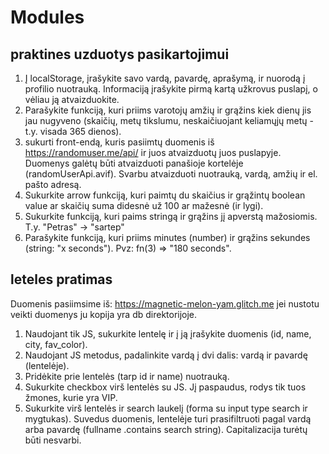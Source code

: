 # Modules

## praktines uzduotys pasikartojimui

1. Į localStorage, įrašykite savo vardą, pavardę, aprašymą, ir nuorodą į profilio nuotrauką. Informaciją įrašykite pirmą kartą užkrovus puslapį, o vėliau ją atvaizduokite.
2. Parašykite funkciją, kuri priims varotojų amžių ir grąžins kiek dienų jis jau nugyveno (skaičių, metų tikslumu, neskaičiuojant keliamųjų metų - t.y. visada 365 dienos).
3. sukurti front-endą, kuris pasiimtų duomenis iš https://randomuser.me/api/ ir juos atvaizduotų juos puslapyje. Duomenys galėtų būti atvaizduoti panašioje kortelėje (randomUserApi.avif). Svarbu atvaizduoti nuotrauką, vardą, amžių ir el. pašto adresą.
4. Sukurkite arrow funkciją, kuri paimtų du skaičius ir grąžintų boolean value ar skaičių suma didesnė už 100 ar mažesnė (ir lygi).
5. Sukurkite funkciją, kuri paims stringą ir grąžins jį apverstą mažosiomis. T.y. "Petras" -> "sartep"
6. Parašykite funkciją, kuri priims minutes (number) ir grąžins sekundes (string: "x seconds").
Pvz: fn(3) => "180 seconds".

## leteles pratimas

Duomenis pasiimsime iš: https://magnetic-melon-yam.glitch.me
jei nustotu veikti duomenys ju kopija yra db direktorijoje.

1. Naudojant tik JS, sukurkite lentelę ir į ją įrašykite duomenis (id, name, city, fav_color).
2. Naudojant JS metodus, padalinkite vardą į dvi dalis: vardą ir pavardę (lentelėje).
3. Pridėkite prie lentelės (tarp id ir name) nuotrauką.
4. Sukurkite checkbox virš lentelės su JS. Jį paspaudus, rodys tik tuos žmones, kurie yra VIP.
5. Sukurkite virš lentelės ir search laukelį (forma su input type search ir mygtukas). Suvedus duomenis, lentelėje turi prasifiltruoti pagal vardą arba pavardę (fullname .contains search string). Capitalizacija turėtų būti nesvarbi.
